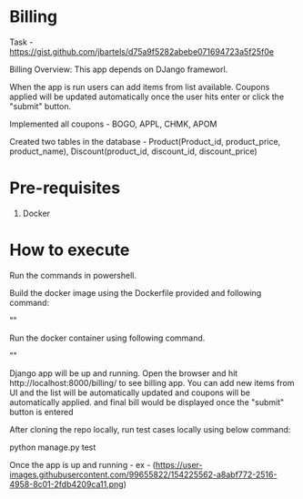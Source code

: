 # Billing
Task - https://gist.github.com/jbartels/d75a9f5282abebe071694723a5f25f0e

Billing Overview: This app depends on DJango frameworl.

When the app is run users can add items from list available.
Coupons applied will be updated automatically once the user hits enter or click the "submit" button.

Implemented all coupons - BOGO, APPL, CHMK, APOM

Created two tables in the database - Product(Product_id, product_price, product_name), Discount(product_id, discount_id, discount_price)

# Pre-requisites

  1. Docker
  
# How to execute
Run the commands in powershell.

Build the docker image using the Dockerfile provided and following command:

""

Run the docker container using following command.

""

Django app will be up and running. Open the browser and hit http://localhost:8000/billing/ to see billing app. You can add new items from UI and the list will be automatically updated and coupons will be automatically applied. and final bill would be displayed once the "submit" button is entered

After cloning the repo locally, run test cases locally using below command:

python manage.py test

Once the app is up and running - ex - (https://user-images.githubusercontent.com/99655822/154225562-a8abf772-2516-4958-8c01-2fdb4209ca11.png)


